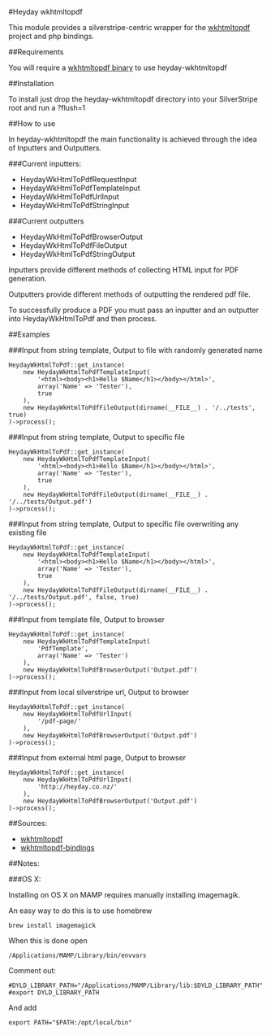#Heyday wkhtmltopdf

This module provides a silverstripe-centric wrapper for the [wkhtmltopdf](http://code.google.com/p/wkhtmltopdf/) project and php bindings.

##Requirements

You will require a [wkhtmltopdf binary](http://code.google.com/p/wkhtmltopdf/downloads/list) to use heyday-wkhtmltopdf

##Installation

To install just drop the heyday-wkhtmltopdf directory into your SilverStripe root and run a ?flush=1

##How to use

In heyday-wkhtmltopdf the main functionality is achieved through the idea of Inputters and Outputters. 

###Current inputters:

- HeydayWkHtmlToPdfRequestInput
- HeydayWkHtmlToPdfTemplateInput
- HeydayWkHtmlToPdfUrlInput
- HeydayWkHtmlToPdfStringInput

###Current outputters

- HeydayWkHtmlToPdfBrowserOutput
- HeydayWkHtmlToPdfFileOutput
- HeydayWkHtmlToPdfStringOutput

Inputters provide different methods of collecting HTML input for PDF generation.

Outputters provide different methods of outputting the rendered pdf file.

To successfully produce a PDF you must pass an inputter and an outputter into HeydayWkHtmlToPdf and then process.

##Examples

###Input from string template, Output to file with randomly generated name

	HeydayWkHtmlToPdf::get_instance(
		new HeydayWkHtmlToPdfTemplateInput(
			'<html><body><h1>Hello $Name</h1></body></html>',
			array('Name' => 'Tester'),
			true
		),
		new HeydayWkHtmlToPdfFileOutput(dirname(__FILE__) . '/../tests', true) 
	)->process();

###Input from string template, Output to specific file

	HeydayWkHtmlToPdf::get_instance(
		new HeydayWkHtmlToPdfTemplateInput(
			'<html><body><h1>Hello $Name</h1></body></html>',
			array('Name' => 'Tester'),
			true
		),
		new HeydayWkHtmlToPdfFileOutput(dirname(__FILE__) . '/../tests/Output.pdf') 
	)->process();

###Input from string template, Output to specific file overwriting any existing file

	HeydayWkHtmlToPdf::get_instance(
		new HeydayWkHtmlToPdfTemplateInput(
			'<html><body><h1>Hello $Name</h1></body></html>',
			array('Name' => 'Tester'),
			true
		),
		new HeydayWkHtmlToPdfFileOutput(dirname(__FILE__) . '/../tests/Output.pdf', false, true) 
	)->process();

###Input from template file, Output to browser

	HeydayWkHtmlToPdf::get_instance(
		new HeydayWkHtmlToPdfTemplateInput(
			'PdfTemplate',
			array('Name' => 'Tester')
		),
		new HeydayWkHtmlToPdfBrowserOutput('Output.pdf')
	)->process();

###Input from local silverstripe url, Output to browser

	HeydayWkHtmlToPdf::get_instance(
		new HeydayWkHtmlToPdfUrlInput(
			'/pdf-page/'
		),
		new HeydayWkHtmlToPdfBrowserOutput('Output.pdf')
	)->process();

###Input from external html page, Output to browser

	HeydayWkHtmlToPdf::get_instance(
		new HeydayWkHtmlToPdfUrlInput(
			'http://heyday.co.nz/'
		),
		new HeydayWkHtmlToPdfBrowserOutput('Output.pdf')
	)->process();


##Sources:

- [wkhtmltopdf](https://github.com/antialize/wkhtmltopdf)
- [wkhtmltopdf-bindings](https://github.com/antialize/wkhtmltopdf-bindings)

##Notes:

###OS X:

Installing on OS X on MAMP requires manually installing imagemagik.

An easy way to do this is to use homebrew

	brew install imagemagick

When this is done open

	/Applications/MAMP/Library/bin/envvars


Comment out:

	#DYLD_LIBRARY_PATH="/Applications/MAMP/Library/lib:$DYLD_LIBRARY_PATH"
	#export DYLD_LIBRARY_PATH

And add

	export PATH="$PATH:/opt/local/bin"

